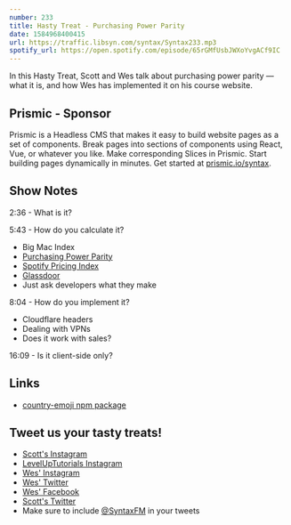 ```yaml
---
number: 233
title: Hasty Treat - Purchasing Power Parity
date: 1584968400415
url: https://traffic.libsyn.com/syntax/Syntax233.mp3
spotify_url: https://open.spotify.com/episode/65rGMfUsbJWXoYvgACf9IC
---
```


In this Hasty Treat, Scott and Wes talk about purchasing power parity — what it is, and how Wes has implemented it on his course website.  

## Prismic - Sponsor
Prismic is a Headless CMS that makes it easy to build website pages as a set of components. Break pages into sections of components using React, Vue, or whatever you like. Make corresponding Slices in Prismic. Start building pages dynamically in minutes. Get started at [prismic.io/syntax](https://prismic.io/syntax).

## Show Notes

2:36 - What is it?

5:43 - How do you calculate it? 

* Big Mac Index
* [Purchasing Power Parity](https://github.com/rwieruch/purchasing-power-parity)
* [Spotify Pricing Index](https://mts.io/projects/spotify-pricing/)
* [Glassdoor](https://www.glassdoor.com/)
* Just ask developers what they make

8:04 - How do you implement it?

* Cloudflare headers
* Dealing with VPNs
* Does it work with sales?

16:09 - Is it client-side only? 

## Links
* [country-emoji npm package](https://www.npmjs.com/package/country-emoji)

## Tweet us your tasty treats!
* [Scott's Instagram](https://www.instagram.com/stolinski/)
* [LevelUpTutorials Instagram](https://www.instagram.com/LevelUpTutorials/)
* [Wes' Instagram](https://www.instagram.com/wesbos/)
* [Wes' Twitter](https://twitter.com/wesbos)
* [Wes' Facebook](https://www.facebook.com/wesbos.developer)
* [Scott's Twitter](https://twitter.com/stolinski)
* Make sure to include [@SyntaxFM](https://twitter.com/SyntaxFM) in your tweets